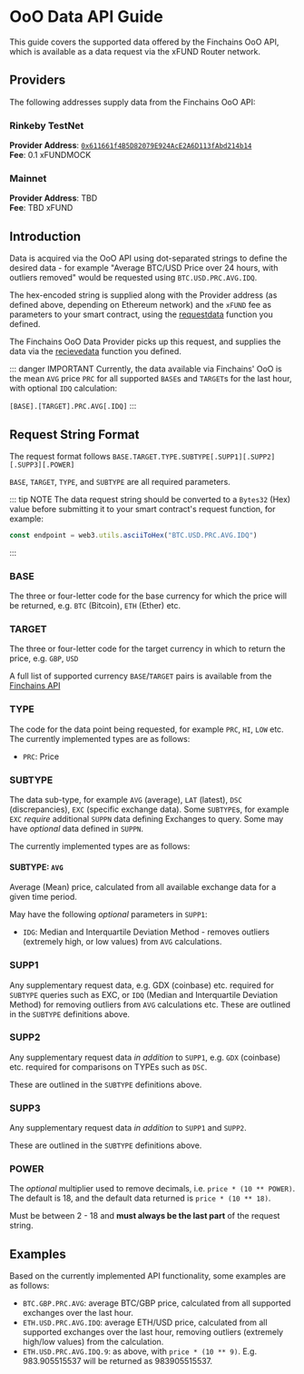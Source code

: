# OoO Data API Guide

This guide covers the supported data offered by the Finchains OoO API, which is available
as a data request via the xFUND Router network.

## Providers

The following addresses supply data from the Finchains OoO API:

### Rinkeby TestNet

**Provider Address**: [`0x611661f4B5D82079E924AcE2A6D113fAbd214b14`](https://rinkeby.etherscan.io/address/0x611661f4B5D82079E924AcE2A6D113fAbd214b14)  
**Fee**: 0.1 xFUNDMOCK

### Mainnet

**Provider Address**: TBD  
**Fee**: TBD xFUND

## Introduction

Data is acquired via the OoO API using dot-separated strings to define the desired data - for example
"Average BTC/USD Price over 24 hours, with outliers removed" would be requested using
`BTC.USD.PRC.AVG.IDQ`. 

The hex-encoded string is supplied along with the Provider address (as defined above,
depending on Ethereum network) and the `xFUND` fee as parameters to your smart contract, 
using the [requestdata](implementation.md#_3-1-requestdata) function you defined.

The Finchains OoO Data Provider picks up this request, and supplies the data via the 
[recievedata](implementation.md#_3-2-recievedata) function you defined.

::: danger IMPORTANT
Currently, the data available via Finchains' OoO is the mean `AVG` price `PRC` for all
supported `BASE`s and `TARGET`s for the last hour, with optional `IDQ` calculation:

`[BASE].[TARGET].PRC.AVG[.IDQ]`
:::

## Request String Format

The request format follows `BASE.TARGET.TYPE.SUBTYPE[.SUPP1][.SUPP2][.SUPP3][.POWER]`

`BASE`, `TARGET`, `TYPE`, and `SUBTYPE` are all required parameters.

::: tip NOTE
The data request string should be converted to a `Bytes32` (Hex) value before submitting it to
your smart contract's request function, for example:

```javascript
const endpoint = web3.utils.asciiToHex("BTC.USD.PRC.AVG.IDQ")
```
:::

### BASE

The three or four-letter code for the base currency for which the price will be returned, 
e.g. `BTC` (Bitcoin), `ETH` (Ether) etc.

### TARGET

The three or four-letter code for the target currency in which to return the 
price, e.g. `GBP`, `USD`

A full list of supported currency `BASE`/`TARGET` pairs is available from
the [Finchains API](https://crypto.finchains.io/api/pairs)

### TYPE

The code for the data point being requested, for example `PRC`, `HI`, `LOW` etc.
The currently implemented types are as follows:

- `PRC`: Price

### SUBTYPE

The data sub-type, for example `AVG` (average), `LAT` (latest), `DSC` (discrepancies), 
`EXC` (specific exchange data). Some `SUBTYPE`s, for example `EXC` _require_ additional 
`SUPPN` data defining Exchanges to query. Some may have _optional_ data defined in `SUPPN`.

The currently implemented types are as follows:

#### SUBTYPE: `AVG`

Average (Mean) price, calculated from all available exchange data for a given time
period. 

May have the following _optional_ parameters in `SUPP1`:

  - `IDG`: Median and Interquartile Deviation Method - removes outliers (extremely high, or low values) 
    from `AVG` calculations.


### SUPP1

Any supplementary request data, e.g. GDX (coinbase) etc. required for `SUBTYPE` queries such as EXC,
or `IDQ` (Median and Interquartile Deviation Method) for removing outliers from `AVG` calculations etc.
These are outlined in the `SUBTYPE` definitions above.


### SUPP2

Any supplementary request data _in addition_ to `SUPP1`, e.g. `GDX` (coinbase) etc. required
for comparisons on TYPEs such as `DSC`.

These are outlined in the `SUBTYPE` definitions above.

### SUPP3

Any supplementary request data _in addition_ to `SUPP1` and `SUPP2`.

These are outlined in the `SUBTYPE` definitions above.

### POWER

The _optional_ multiplier used to remove decimals, i.e. `price * (10 ** POWER)`.
The default is 18, and the default data returned is `price * (10 ** 18)`. 

Must be between 2 - 18 and **must always be the last part** of the request string.

## Examples

Based on the currently implemented API functionality, some examples are as follows:

- `BTC.GBP.PRC.AVG`: average BTC/GBP price, calculated from all supported exchanges over 
  the last hour.
- `ETH.USD.PRC.AVG.IDQ`: average ETH/USD price, calculated from all supported exchanges 
  over the last hour, removing outliers (extremely high/low values) from the calculation.
- `ETH.USD.PRC.AVG.IDQ.9`: as above, with `price * (10 ** 9)`. E.g. 983.905515537 will be returned
  as 983905515537.
